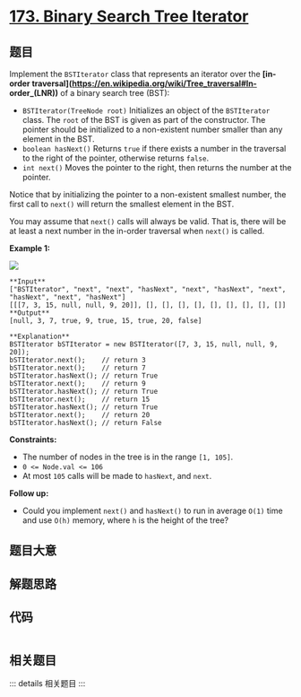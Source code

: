 # [173. Binary Search Tree Iterator](https://leetcode.com/problems/binary-search-tree-iterator)

## 题目

Implement the `BSTIterator` class that represents an iterator over the **[in-
order traversal](https://en.wikipedia.org/wiki/Tree_traversal#In-
order_\(LNR\))** of a binary search tree (BST):

  * `BSTIterator(TreeNode root)` Initializes an object of the `BSTIterator` class. The `root` of the BST is given as part of the constructor. The pointer should be initialized to a non-existent number smaller than any element in the BST.
  * `boolean hasNext()` Returns `true` if there exists a number in the traversal to the right of the pointer, otherwise returns `false`.
  * `int next()` Moves the pointer to the right, then returns the number at the pointer.

Notice that by initializing the pointer to a non-existent smallest number, the
first call to `next()` will return the smallest element in the BST.

You may assume that `next()` calls will always be valid. That is, there will
be at least a next number in the in-order traversal when `next()` is called.



**Example 1:**

![](https://assets.leetcode.com/uploads/2018/12/25/bst-tree.png)

    
    
    **Input**
    ["BSTIterator", "next", "next", "hasNext", "next", "hasNext", "next", "hasNext", "next", "hasNext"]
    [[[7, 3, 15, null, null, 9, 20]], [], [], [], [], [], [], [], [], []]
    **Output**
    [null, 3, 7, true, 9, true, 15, true, 20, false]
    
    **Explanation**
    BSTIterator bSTIterator = new BSTIterator([7, 3, 15, null, null, 9, 20]);
    bSTIterator.next();    // return 3
    bSTIterator.next();    // return 7
    bSTIterator.hasNext(); // return True
    bSTIterator.next();    // return 9
    bSTIterator.hasNext(); // return True
    bSTIterator.next();    // return 15
    bSTIterator.hasNext(); // return True
    bSTIterator.next();    // return 20
    bSTIterator.hasNext(); // return False
    



**Constraints:**

  * The number of nodes in the tree is in the range `[1, 105]`.
  * `0 <= Node.val <= 106`
  * At most `105` calls will be made to `hasNext`, and `next`.



**Follow up:**

  * Could you implement `next()` and `hasNext()` to run in average `O(1)` time and use `O(h)` memory, where `h` is the height of the tree?


## 题目大意

## 解题思路

## 代码

```javascript

```

## 相关题目

::: details 相关题目
:::
